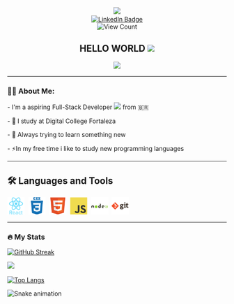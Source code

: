 <div align="center">
     <img src="https://i.pinimg.com/originals/a0/d5/81/a0d581666d26dd9c66bf8ed395cba948.gif" width="300">
</div>

<div align="center" id="badges">
  <a href="https://www.linkedin.com/in/guilherme-barbosa-98149521a/">
    <img src="https://img.shields.io/badge/LinkedIn-blue?style=for-the-badge&logo=linkedin&logoColor=white" alt="LinkedIn Badge"/>
  </a>
  
<div>
  <img src="https://komarev.com/ghpvc/?username=Barbosaadev&style=flat-square&color=blue" alt="View Count"/>
  </div>

<h2 align="center">
  HELLO WORLD
  <img src="https://media.giphy.com/media/hvRJCLFzcasrR4ia7z/giphy.gif" width="30">
</h2>

<div align=center>
  <img src="https://mir-s3-cdn-cf.behance.net/project_modules/max_1200/22b22287602523.5dbd29081561d.gif" width="700">
 </div>
  
---
  
<h3 align="left">
    👨‍💻 About Me:
    </h2>
<p align="left"> - I'm a aspiring Full-Stack Developer <img src="https://media.giphy.com/media/WUlplcMpOCEmTGBtBW/giphy.gif" width="30"> from 🇧🇷 </p>
  <p align="left"> - 🔭 I study at Digital College Fortaleza </p>
  <p align="left"> - 🌱 Always trying to learn something new </p>
  <p align="left"> - ⚡In my free time i like to study new programming languages </p>
  
  ---

<h2 align="left">
  🛠️ Languages and Tools
  </h2>
  </div>
  
<div align="left">
  <img src="https://github.com/devicons/devicon/blob/master/icons/react/react-original-wordmark.svg" title="React" alt="React" width="40" height="40"/>&nbsp;
  <img src="https://github.com/devicons/devicon/blob/master/icons/css3/css3-plain-wordmark.svg"  title="CSS3" alt="CSS" width="40" height="40"/>&nbsp;
  <img src="https://github.com/devicons/devicon/blob/master/icons/html5/html5-original.svg" title="HTML5" alt="HTML" width="40" height="40"/>&nbsp;
  <img src="https://github.com/devicons/devicon/blob/master/icons/javascript/javascript-original.svg" title="JavaScript" alt="JavaScript" width="40"height="40"/>&nbsp;
  <img src="https://github.com/devicons/devicon/blob/master/icons/nodejs/nodejs-original-wordmark.svg" title="NodeJS" alt="NodeJS" width="40" height="40"/>&nbsp;
  <img src="https://github.com/devicons/devicon/blob/master/icons/git/git-original-wordmark.svg" title="Git" **alt="Git" width="40" height="40"/>
</div>
  
  ---
  
 ### 🔥 My Stats 
  
[![GitHub Streak](http://github-readme-streak-stats.herokuapp.com?user=Barbosaadev&theme=midnight-purple&hide_border=true)](https://git.io/streak-stats) <div>
<a href="https://github.com/Barbosaadev">
<img height="180em" src="https://github-readme-stats.vercel.app/api?username=Barbosaadev&show_icons=true&theme=dracula&include_all_commits=true&count_private=true"/>
</div>

[![Top Langs](https://github-readme-stats.vercel.app/api/top-langs/?username=Barbosaadev&layout=compact&theme=vision-friendly-dark)](https://github.com/anuraghazra/github-readme-stats)

![Snake animation](https://github.com/Barbosaadev/Barbosaadev/blob/output/github-contribution-grid-snake.svg)
